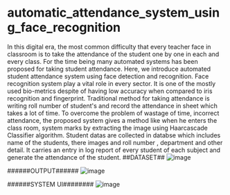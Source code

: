 # automatic_attendance_system_using_face_recognition
In this digital era, the most common difficulty that every teacher face in classroom is to take  the attendance of the student one by one in each and every class.
For the time being many  automated systems has been proposed for taking student attendance. Here, we introduce  automated student attendance system using face detection 
and recognition. Face recognition  system play a vital role in every sector. It is one of the mostly used bio-metrics despite of  having low accuracy when compared
to iris recognition and fingerprint. Traditional method  for taking attendance is writing roll number of student's and record the attendance in sheet which  takes
a lot of time. To overcome the problem of wastage of time, incorrect attendance, the  proposed system gives a method like when he enters the class room, system marks
by  extracting the image using Haarcascade Classifier algorithm. Student datas are collected in databse which includes name of  the students, there images and roll number
, department and other detail. It carries an entry in  log report of every student of each subject and generate the attendance of the student.
##DATASET##
![image](https://user-images.githubusercontent.com/45491679/189975836-c6da3b24-b1b6-415f-ac27-98775466fc9e.png)

######OUTPUT######
![image](https://user-images.githubusercontent.com/45491679/189976071-acd28ed8-877b-44e3-a33a-0930dd949b7c.png)

######SYSTEM UI########
![image](https://user-images.githubusercontent.com/45491679/189976192-ea3577f3-fb84-4cdb-9393-172471953a26.png)


